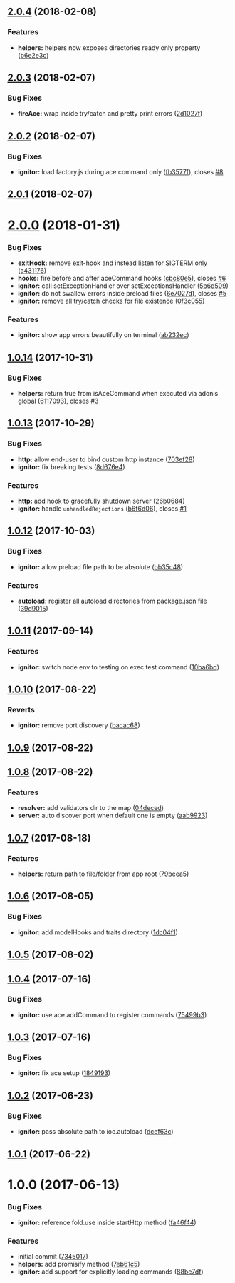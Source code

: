 <a name="2.0.4"></a>
## [2.0.4](https://github.com/adonisjs/adonis-ignitor/compare/v2.0.3...v2.0.4) (2018-02-08)


### Features

* **helpers:** helpers now exposes directories ready only property ([b6e2e3c](https://github.com/adonisjs/adonis-ignitor/commit/b6e2e3c))



<a name="2.0.3"></a>
## [2.0.3](https://github.com/adonisjs/adonis-ignitor/compare/v2.0.2...v2.0.3) (2018-02-07)


### Bug Fixes

* **fireAce:** wrap inside try/catch and pretty print errors ([2d1027f](https://github.com/adonisjs/adonis-ignitor/commit/2d1027f))



<a name="2.0.2"></a>
## [2.0.2](https://github.com/adonisjs/adonis-ignitor/compare/v2.0.1...v2.0.2) (2018-02-07)


### Bug Fixes

* **ignitor:** load factory.js during ace command only ([fb3577f](https://github.com/adonisjs/adonis-ignitor/commit/fb3577f)), closes [#8](https://github.com/adonisjs/adonis-ignitor/issues/8)



<a name="2.0.1"></a>
## [2.0.1](https://github.com/adonisjs/adonis-ignitor/compare/v2.0.0...v2.0.1) (2018-02-07)



<a name="2.0.0"></a>
# [2.0.0](https://github.com/adonisjs/adonis-ignitor/compare/v1.0.14...v2.0.0) (2018-01-31)


### Bug Fixes

* **exitHook:** remove exit-hook and instead listen for SIGTERM only ([a431176](https://github.com/adonisjs/adonis-ignitor/commit/a431176))
* **hooks:** fire before and after aceCommand hooks ([cbc80e5](https://github.com/adonisjs/adonis-ignitor/commit/cbc80e5)), closes [#6](https://github.com/adonisjs/adonis-ignitor/issues/6)
* **ignitor:** call setExceptionHandler over setExceptionsHandler ([5b6d509](https://github.com/adonisjs/adonis-ignitor/commit/5b6d509))
* **ignitor:** do not swallow errors inside preload files ([6e7027d](https://github.com/adonisjs/adonis-ignitor/commit/6e7027d)), closes [#5](https://github.com/adonisjs/adonis-ignitor/issues/5)
* **ignitor:** remove all try/catch checks for file existence ([0f3c055](https://github.com/adonisjs/adonis-ignitor/commit/0f3c055))


### Features

* **ignitor:** show app errors beautifully on terminal ([ab232ec](https://github.com/adonisjs/adonis-ignitor/commit/ab232ec))



<a name="1.0.14"></a>
## [1.0.14](https://github.com/adonisjs/adonis-ignitor/compare/v1.0.13...v1.0.14) (2017-10-31)


### Bug Fixes

* **helpers:** return true from isAceCommand when executed via adonis global ([6117093](https://github.com/adonisjs/adonis-ignitor/commit/6117093)), closes [#3](https://github.com/adonisjs/adonis-ignitor/issues/3)



<a name="1.0.13"></a>
## [1.0.13](https://github.com/adonisjs/adonis-ignitor/compare/v1.0.12...v1.0.13) (2017-10-29)


### Bug Fixes

* **http:** allow end-user to bind custom http instance ([703ef28](https://github.com/adonisjs/adonis-ignitor/commit/703ef28))
* **ignitor:** fix breaking tests ([8d676e4](https://github.com/adonisjs/adonis-ignitor/commit/8d676e4))


### Features

* **http:** add hook to gracefully shutdown server ([26b0684](https://github.com/adonisjs/adonis-ignitor/commit/26b0684))
* **ignitor:** handle `unhandledRejections` ([b6f6d06](https://github.com/adonisjs/adonis-ignitor/commit/b6f6d06)), closes [#1](https://github.com/adonisjs/adonis-ignitor/issues/1)



<a name="1.0.12"></a>
## [1.0.12](https://github.com/adonisjs/adonis-ignitor/compare/v1.0.11...v1.0.12) (2017-10-03)


### Bug Fixes

* **ignitor:** allow preload file path to be absolute ([bb35c48](https://github.com/adonisjs/adonis-ignitor/commit/bb35c48))


### Features

* **autoload:** register all autoload directories from package.json file ([39d9015](https://github.com/adonisjs/adonis-ignitor/commit/39d9015))



<a name="1.0.11"></a>
## [1.0.11](https://github.com/adonisjs/adonis-ignitor/compare/v1.0.10...v1.0.11) (2017-09-14)


### Features

* **ignitor:** switch node env to testing on exec test command ([10ba6bd](https://github.com/adonisjs/adonis-ignitor/commit/10ba6bd))



<a name="1.0.10"></a>
## [1.0.10](https://github.com/adonisjs/adonis-ignitor/compare/v1.0.9...v1.0.10) (2017-08-22)


### Reverts

* **ignitor:** remove port discovery ([bacac68](https://github.com/adonisjs/adonis-ignitor/commit/bacac68))



<a name="1.0.9"></a>
## [1.0.9](https://github.com/adonisjs/adonis-ignitor/compare/v1.0.8...v1.0.9) (2017-08-22)



<a name="1.0.8"></a>
## [1.0.8](https://github.com/adonisjs/adonis-ignitor/compare/v1.0.7...v1.0.8) (2017-08-22)


### Features

* **resolver:** add validators dir to the map ([04deced](https://github.com/adonisjs/adonis-ignitor/commit/04deced))
* **server:** auto discover port when default one is empty ([aab9923](https://github.com/adonisjs/adonis-ignitor/commit/aab9923))



<a name="1.0.7"></a>
## [1.0.7](https://github.com/adonisjs/adonis-ignitor/compare/v1.0.6...v1.0.7) (2017-08-18)


### Features

* **helpers:** return path to file/folder from app root ([79beea5](https://github.com/adonisjs/adonis-ignitor/commit/79beea5))



<a name="1.0.6"></a>
## [1.0.6](https://github.com/adonisjs/adonis-ignitor/compare/v1.0.5...v1.0.6) (2017-08-05)


### Bug Fixes

* **ignitor:** add modelHooks and traits directory ([1dc04f1](https://github.com/adonisjs/adonis-ignitor/commit/1dc04f1))



<a name="1.0.5"></a>
## [1.0.5](https://github.com/adonisjs/adonis-ignitor/compare/v1.0.4...v1.0.5) (2017-08-02)



<a name="1.0.4"></a>
## [1.0.4](https://github.com/adonisjs/adonis-ignitor/compare/v1.0.3...v1.0.4) (2017-07-16)


### Bug Fixes

* **ignitor:** use ace.addCommand to register commands ([75499b3](https://github.com/adonisjs/adonis-ignitor/commit/75499b3))



<a name="1.0.3"></a>
## [1.0.3](https://github.com/adonisjs/adonis-ignitor/compare/v1.0.2...v1.0.3) (2017-07-16)


### Bug Fixes

* **ignitor:** fix ace setup ([1849193](https://github.com/adonisjs/adonis-ignitor/commit/1849193))



<a name="1.0.2"></a>
## [1.0.2](https://github.com/adonisjs/adonis-ignitor/compare/v1.0.1...v1.0.2) (2017-06-23)


### Bug Fixes

* **ignitor:** pass absolute path to ioc.autoload ([dcef63c](https://github.com/adonisjs/adonis-ignitor/commit/dcef63c))



<a name="1.0.1"></a>
## [1.0.1](https://github.com/adonisjs/adonis-ignitor/compare/v1.0.0...v1.0.1) (2017-06-22)



<a name="1.0.0"></a>
# 1.0.0 (2017-06-13)


### Bug Fixes

* **ignitor:** reference fold.use inside startHttp method ([fa46f44](https://github.com/adonisjs/adonis-ignitor/commit/fa46f44))


### Features

* initial commit ([7345017](https://github.com/adonisjs/adonis-ignitor/commit/7345017))
* **helpers:** add promisify method ([7eb61c5](https://github.com/adonisjs/adonis-ignitor/commit/7eb61c5))
* **ignitor:** add support for explicitly loading commands ([88be7df](https://github.com/adonisjs/adonis-ignitor/commit/88be7df))



